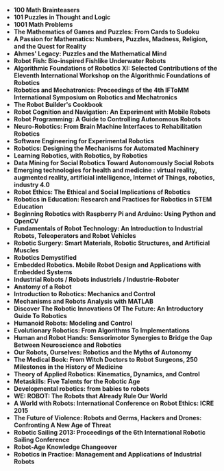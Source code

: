 
<ul>
  
 <li><b><a target="_blank" href="https://github.com/manjunath5496/Robotics-Books/blob/master/bot(1).pdf" style="text-decoration:none;">100 Math Brainteasers</a></b></li>
  
<li><b><a target="_blank" href="https://github.com/manjunath5496/Robotics-Books/blob/master/bot(2).pdf" style="text-decoration:none;">101 Puzzles in Thought and Logic</a></b></li>

<li><b><a target="_blank" href="https://github.com/manjunath5496/Robotics-Books/blob/master/bot(3).pdf" style="text-decoration:none;"> 1001 Math Problems</a></b></li>                         
  <li><b><a target="_blank" href="https://github.com/manjunath5496/Robotics-Books/blob/master/bot(4).pdf" style="text-decoration:none;">The Mathematics of Games and Puzzles: From Cards to Sudoku</a></b></li>  
     <li><b><a target="_blank" href="https://github.com/manjunath5496/Robotics-Books/blob/master/bot(5).pdf" style="text-decoration:none;">A Passion for Mathematics: Numbers, Puzzles, Madness, Religion, and the Quest for Reality</a></b></li>  
   <li><b><a target="_blank" href="https://github.com/manjunath5496/Robotics-Books/blob/master/bot(6).pdf" style="text-decoration:none;">Ahmes' Legacy: Puzzles and the Mathematical Mind</a></b></li>  
                                             

 <li><b><a target="_blank" href="https://github.com/manjunath5496/Robotics-Books/blob/master/bot(7).pdf" style="text-decoration:none;">Robot Fish: Bio-inspired Fishlike Underwater Robots</a></b></li>
  
<li><b><a target="_blank" href="https://github.com/manjunath5496/Robotics-Books/blob/master/bot(8).pdf" style="text-decoration:none;">Algorithmic Foundations of Robotics XI: Selected Contributions of the Eleventh International Workshop on the Algorithmic Foundations of Robotics</a></b></li>

<li><b><a target="_blank" href="https://github.com/manjunath5496/Robotics-Books/blob/master/bot(9).pdf" style="text-decoration:none;">Robotics and Mechatronics: Proceedings of the 4th IFToMM International Symposium on Robotics and Mechatronics</a></b></li>                         
  <li><b><a target="_blank" href="https://github.com/manjunath5496/Robotics-Books/blob/master/bot(10).pdf" style="text-decoration:none;">The Robot Builder's Cookbook</a></b></li>  
     <li><b><a target="_blank" href="https://github.com/manjunath5496/Robotics-Books/blob/master/bot(11).pdf" style="text-decoration:none;">Robot Cognition and Navigation: An Experiment with Mobile Robots</a></b></li>  
   <li><b><a target="_blank" href="https://github.com/manjunath5496/Robotics-Books/blob/master/bot(12).pdf" style="text-decoration:none;">Robot Programming: A Guide to Controlling Autonomous Robots</a></b></li>  
                                             
<li><b><a target="_blank" href="https://github.com/manjunath5496/Robotics-Books/blob/master/bot(13).pdf" style="text-decoration:none;">Neuro-Robotics: From Brain Machine Interfaces to Rehabilitation Robotics</a></b></li>                         
  <li><b><a target="_blank" href="https://github.com/manjunath5496/Robotics-Books/blob/master/bot(14).pdf" style="text-decoration:none;">Software Engineering for Experimental Robotics</a></b></li>  
     <li><b><a target="_blank" href="https://github.com/manjunath5496/Robotics-Books/blob/master/bot(15).pdf" style="text-decoration:none;"> Robotics: Designing the Mechanisms for Automated Machinery</a></b></li>  
   <li><b><a target="_blank" href="https://github.com/manjunath5496/Robotics-Books/blob/master/bot(16).pdf" style="text-decoration:none;">Learning Robotics, with Robotics, by Robotics</a></b></li>  
                                             
  <li><b><a target="_blank" href="https://github.com/manjunath5496/Robotics-Books/blob/master/bot(17).pdf" style="text-decoration:none;">Data Mining for Social Robotics Toward Autonomously Social Robots</a></b></li>  
     <li><b><a target="_blank" href="https://github.com/manjunath5496/Robotics-Books/blob/master/bot(18).pdf" style="text-decoration:none;">Emerging technologies for health and medicine : virtual reality, augmented reality, artificial intelligence, Internet of Things, robotics, industry 4.0</a></b></li>  
   <li><b><a target="_blank" href="https://github.com/manjunath5496/Robotics-Books/blob/master/bot(19).pdf" style="text-decoration:none;">Robot Ethics: The Ethical and Social Implications of Robotics</a></b></li>  

  <li><b><a target="_blank" href="https://github.com/manjunath5496/Robotics-Books/blob/master/bot(20).pdf" style="text-decoration:none;">Robotics in Education: Research and Practices for Robotics in STEM Education</a></b></li>  
     <li><b><a target="_blank" href="https://github.com/manjunath5496/Robotics-Books/blob/master/bot(21).pdf" style="text-decoration:none;">Beginning Robotics with Raspberry Pi and Arduino: Using Python and OpenCV</a></b></li>  
   <li><b><a target="_blank" href="https://github.com/manjunath5496/Robotics-Books/blob/master/bot(22).pdf" style="text-decoration:none;">Fundamentals of Robot Technology: An Introduction to Industrial Robots, Teleoperators and Robot Vehicles</a></b></li>  


 <li><b><a target="_blank" href="https://github.com/manjunath5496/Robotics-Books/blob/master/bot(23).pdf" style="text-decoration:none;">Robotic Surgery: Smart Materials, Robotic Structures, and Artificial Muscles</a></b></li>  
     <li><b><a target="_blank" href="https://github.com/manjunath5496/Robotics-Books/blob/master/bot(24).pdf" style="text-decoration:none;">Robotics Demystified</a></b></li>  
   <li><b><a target="_blank" href="https://github.com/manjunath5496/Robotics-Books/blob/master/bot(25).pdf" style="text-decoration:none;">Embedded Robotics. Mobile Robot Design and Applications with Embedded Systems</a></b></li>  

  <li><b><a target="_blank" href="https://github.com/manjunath5496/Robotics-Books/blob/master/bot(26).pdf" style="text-decoration:none;">Industrial Robots / Robots industriels / Industrie-Roboter</a></b></li>  
     <li><b><a target="_blank" href="https://github.com/manjunath5496/Robotics-Books/blob/master/bot(27).pdf" style="text-decoration:none;"> Anatomy of a Robot</a></b></li>  
   <li><b><a target="_blank" href="https://github.com/manjunath5496/Robotics-Books/blob/master/bot(28).pdf" style="text-decoration:none;">Introduction to Robotics: Mechanics and Control</a></b></li>  

<li><b><a target="_blank" href="https://github.com/manjunath5496/Robotics-Books/blob/master/bot(29).pdf" style="text-decoration:none;">Mechanisms and Robots Analysis with MATLAB </a></b></li>  

   <li><b><a target="_blank" href="https://github.com/manjunath5496/Robotics-Books/blob/master/bot(30).pdf" style="text-decoration:none;">Discover The Robotic Innovations Of The Future: An Introductory Guide To Robotics</a></b></li>  

<li><b><a target="_blank" href="https://github.com/manjunath5496/Robotics-Books/blob/master/bot(31).pdf" style="text-decoration:none;">Humanoid Robots: Modeling and Control</a></b></li>  

  <li><b><a target="_blank" href="https://github.com/manjunath5496/Robotics-Books/blob/master/bot(32).pdf" style="text-decoration:none;">Evolutionary Robotics: From Algorithms To Implementations</a></b></li>  

<li><b><a target="_blank" href="https://github.com/manjunath5496/Robotics-Books/blob/master/bot(33).pdf" style="text-decoration:none;">Human and Robot Hands: Sensorimotor Synergies to Bridge the Gap Between Neuroscience and Robotics</a></b></li>  

   <li><b><a target="_blank" href="https://github.com/manjunath5496/Robotics-Books/blob/master/bot(34).pdf" style="text-decoration:none;">Our Robots, Ourselves: Robotics and the Myths of Autonomy</a></b></li>  

<li><b><a target="_blank" href="https://github.com/manjunath5496/Robotics-Books/blob/master/bot(35).pdf" style="text-decoration:none;">The Medical Book: From Witch Doctors to Robot Surgeons, 250 Milestones in the History of Medicine </a></b></li>  


<li><b><a target="_blank" href="https://github.com/manjunath5496/Robotics-Books/blob/master/bot(36).pdf" style="text-decoration:none;">Theory of Applied Robotics: Kinematics, Dynamics, and Control </a></b></li>  

   <li><b><a target="_blank" href="https://github.com/manjunath5496/Robotics-Books/blob/master/bot(37).pdf" style="text-decoration:none;">Metaskills: Five Talents for the Robotic Age</a></b></li>  

<li><b><a target="_blank" href="https://github.com/manjunath5496/Robotics-Books/blob/master/bot(38).pdf" style="text-decoration:none;">Developmental robotics: from babies to robots</a></b></li>  

  <li><b><a target="_blank" href="https://github.com/manjunath5496/Robotics-Books/blob/master/bot(39).pdf" style="text-decoration:none;">WE: ROBOT: The Robots that Already Rule Our World</a></b></li>  

<li><b><a target="_blank" href="https://github.com/manjunath5496/Robotics-Books/blob/master/bot(40).pdf" style="text-decoration:none;">A World with Robots: International Conference on Robot Ethics: ICRE 2015</a></b></li>  

   <li><b><a target="_blank" href="https://github.com/manjunath5496/Robotics-Books/blob/master/bot(41).pdf" style="text-decoration:none;">The Future of Violence: Robots and Germs, Hackers and Drones: Confronting A New Age of Threat</a></b></li>  

<li><b><a target="_blank" href="https://github.com/manjunath5496/Robotics-Books/blob/master/bot(42).pdf" style="text-decoration:none;">Robotic Sailing 2013: Proceedings of the 6th International Robotic Sailing Conference</a></b></li>  


<li><b><a target="_blank" href="https://github.com/manjunath5496/Robotics-Books/blob/master/bot(43).pdf" style="text-decoration:none;">Robot-Age Knowledge Changeover </a></b></li>  

  <li><b><a target="_blank" href="https://github.com/manjunath5496/Robotics-Books/blob/master/bot(44).pdf" style="text-decoration:none;"> Robotics in Practice: Management and Applications of Industrial Robots</a></b></li>  





</ul>
